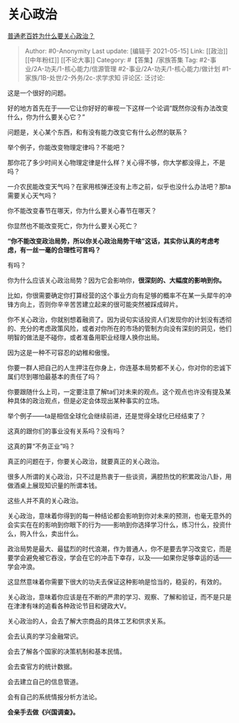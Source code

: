 # 关心政治
[普通老百姓为什么要关心政治？](https://www.zhihu.com/question/31549864/answer/1846146903)

> Author: #0-Anonymity
> Last update: [编辑于 2021-05-15]
> Link: [[政治]] [[中年粉红]] [[不论大事]]
> Category: #【答集】/家族答集
> Tag: #2-事业/2A-功夫/1-核心能力/信源管理 #2-事业/2A-功夫/1-核心能力/做计划 #1-家族/1B-处世/2-外务/2c-求学求知
> 评论区:
> 泛讨论:

这是一个很好的问题。

好的地方首先在于——它让你好好的审视一下这样一个论调“既然你没有办法改变什么，你为什么要关心它？”

问题是，关心某个东西，和有没有能力改变它有什么必然的联系？

举个例子，你能改变物理定律吗？不能吧？

那你花了多少时间关心物理定律是什么样？关心得不够，你大学都没得上，不是吗？

一介农民能改变天气吗？在家用核弹还没有上市之前，似乎也没什么办法吧？那ta需要关心天气吗？

你不能改变春节在哪天，你为什么要关心春节在哪天？

你显然也不能改变死亡，你为什么要关心死亡？

**“你不能改变政治局势，所以你关心政治局势干啥”这话，其实你认真的考虑考虑，有一丝一毫的合理性可言吗？**

有吗？

你为什么应该关心政治局势？因为它会影响你，**很深刻的、大幅度的影响到你。**

比如，你很需要确定你打算经营的这个事业方向有足够的概率不在某一头犀牛的冲锋方向上，否则你辛辛苦苦建立起来的很可能突然被踩成碎片。

你不关心政治，你就别想着融资了。因为说句实话投资人们发现你的计划没有透彻的、充分的考虑政策风险，或者对你所在的市场的管制方向没有深刻的洞见，他们明智的做法是不碰你，或者准备用职业经理人换你出局。

因为这是一种不可容忍的幼稚和傲慢。

你要一群人把自己的人生押注在你身上，你连基本局势都不关心，你对你的忠诚下属们尽到哪怕最基本的责任了吗？

你要跟随什么上司，一定要注意了解ta们对未来的观点。这个观点也许没有提及某种具体的政治观点，但是必定会体现出某种事实的立场。

举个例子——ta是相信全球化会继续前进，还是觉得全球化已经结束了？

这真的跟你们的事业没有关系吗？没有吗？

这真的算“不务正业”吗？

真正的问题在于，你要关心政治，就要真正的关心政治。

很多人所谓的关心政治，只不过是热衷于一些谈资，满腔热忱的积累政治八卦，用做酒桌上展现知识量的所谓本钱。

这些人并不真的关心政治。

关心政治，意味着你得到的每一种结论都会影响到你对未来的预测，也毫无意外的会实实在在的影响到你眼下的行为——影响到你选择学习什么，练习什么，投资什么，购入什么，卖出什么。

政治局势是最大、最猛烈的时代浪潮，作为普通人，你不是要去学习改变它，而是要学会避免被它吞没，学会在它的冲击下幸存，以及——如果你足够幸运的话——学会冲浪。

这显然意味着你需要下很大的功夫去保证这种影响是恰当的，稳妥的，有效的。

关心政治，意味着你应该是在不断的严肃的学习、观察、了解和验证，而不是只是在津津有味的追看各种政论节目和键政大V。

关心政治的人，会去了解大宗商品的具体工艺和供求关系。

会去认真的学习金融常识。

会去了解各个国家的决策机制和基本民情。

会去查官方的统计数据。

会去建立自己的信息管道。

会有自己的系统情报分析方法论。

**会亲手去做《兴国调查》。**
